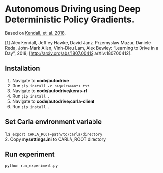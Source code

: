 # Autonomous Driving using Deep Deterministic Policy Gradients.
Based on [Kendall, et. al. 2018](1).

[1] Alex Kendall, Jeffrey Hawke, David Janz, Przemyslaw Mazur, Daniele Reda, John-Mark Allen, Vinh-Dieu Lam, Alex Bewley: “Learning to Drive in a Day”, 2018; [http://arxiv.org/abs/1807.00412 arXiv:1807.00412].

## Installation
1. Navigate to __code/autodrive__
2. Run
``` pip install -r requirements.txt ```
3. Navigate to __code/autodrive/keras-rl__
4. Run 
```pip install .```
5. Navigate to __code/autodrive/carla-client__
6. Run ```pip install .```

## Set Carla environment variable
1.```$ export CARLA_ROOT=path/to/carla/directory```  
2. Copy __mysettings.ini__ to CARLA_ROOT directory

## Run experiment
```
python run_experiment.py
```
